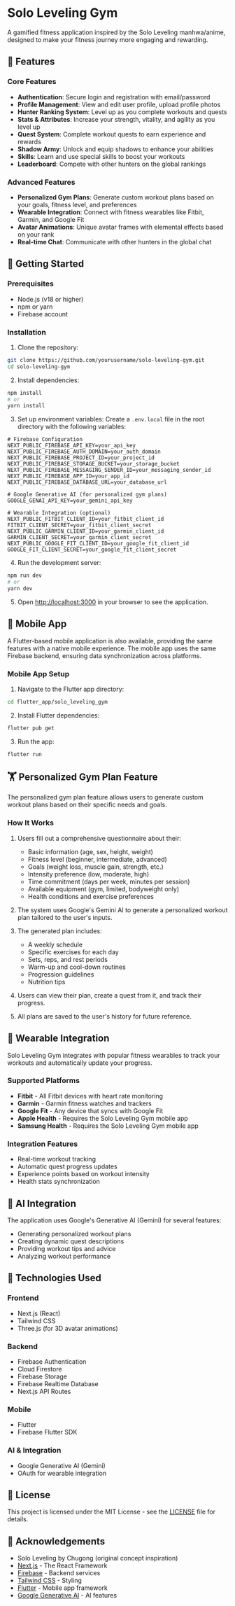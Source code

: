 # Solo Leveling Gym

A gamified fitness application inspired by the Solo Leveling manhwa/anime, designed to make your fitness journey more engaging and rewarding.

## 🌟 Features

### Core Features
- **Authentication**: Secure login and registration with email/password
- **Profile Management**: View and edit user profile, upload profile photos
- **Hunter Ranking System**: Level up as you complete workouts and quests
- **Stats & Attributes**: Increase your strength, vitality, and agility as you level up
- **Quest System**: Complete workout quests to earn experience and rewards
- **Shadow Army**: Unlock and equip shadows to enhance your abilities
- **Skills**: Learn and use special skills to boost your workouts
- **Leaderboard**: Compete with other hunters on the global rankings

### Advanced Features
- **Personalized Gym Plans**: Generate custom workout plans based on your goals, fitness level, and preferences
- **Wearable Integration**: Connect with fitness wearables like Fitbit, Garmin, and Google Fit
- **Avatar Animations**: Unique avatar frames with elemental effects based on your rank
- **Real-time Chat**: Communicate with other hunters in the global chat

## 🚀 Getting Started

### Prerequisites
- Node.js (v18 or higher)
- npm or yarn
- Firebase account

### Installation

1. Clone the repository:
```bash
git clone https://github.com/yourusername/solo-leveling-gym.git
cd solo-leveling-gym
```

2. Install dependencies:
```bash
npm install
# or
yarn install
```

3. Set up environment variables:
Create a `.env.local` file in the root directory with the following variables:
```
# Firebase Configuration
NEXT_PUBLIC_FIREBASE_API_KEY=your_api_key
NEXT_PUBLIC_FIREBASE_AUTH_DOMAIN=your_auth_domain
NEXT_PUBLIC_FIREBASE_PROJECT_ID=your_project_id
NEXT_PUBLIC_FIREBASE_STORAGE_BUCKET=your_storage_bucket
NEXT_PUBLIC_FIREBASE_MESSAGING_SENDER_ID=your_messaging_sender_id
NEXT_PUBLIC_FIREBASE_APP_ID=your_app_id
NEXT_PUBLIC_FIREBASE_DATABASE_URL=your_database_url

# Google Generative AI (for personalized gym plans)
GOOGLE_GENAI_API_KEY=your_gemini_api_key

# Wearable Integration (optional)
NEXT_PUBLIC_FITBIT_CLIENT_ID=your_fitbit_client_id
FITBIT_CLIENT_SECRET=your_fitbit_client_secret
NEXT_PUBLIC_GARMIN_CLIENT_ID=your_garmin_client_id
GARMIN_CLIENT_SECRET=your_garmin_client_secret
NEXT_PUBLIC_GOOGLE_FIT_CLIENT_ID=your_google_fit_client_id
GOOGLE_FIT_CLIENT_SECRET=your_google_fit_client_secret
```

4. Run the development server:
```bash
npm run dev
# or
yarn dev
```

5. Open [http://localhost:3000](http://localhost:3000) in your browser to see the application.

## 📱 Mobile App

A Flutter-based mobile application is also available, providing the same features with a native mobile experience. The mobile app uses the same Firebase backend, ensuring data synchronization across platforms.

### Mobile App Setup

1. Navigate to the Flutter app directory:
```bash
cd flutter_app/solo_leveling_gym
```

2. Install Flutter dependencies:
```bash
flutter pub get
```

3. Run the app:
```bash
flutter run
```

## 🏋️ Personalized Gym Plan Feature

The personalized gym plan feature allows users to generate custom workout plans based on their specific needs and goals.

### How It Works

1. Users fill out a comprehensive questionnaire about their:
   - Basic information (age, sex, height, weight)
   - Fitness level (beginner, intermediate, advanced)
   - Goals (weight loss, muscle gain, strength, etc.)
   - Intensity preference (low, moderate, high)
   - Time commitment (days per week, minutes per session)
   - Available equipment (gym, limited, bodyweight only)
   - Health conditions and exercise preferences

2. The system uses Google's Gemini AI to generate a personalized workout plan tailored to the user's inputs.

3. The generated plan includes:
   - A weekly schedule
   - Specific exercises for each day
   - Sets, reps, and rest periods
   - Warm-up and cool-down routines
   - Progression guidelines
   - Nutrition tips

4. Users can view their plan, create a quest from it, and track their progress.

5. All plans are saved to the user's history for future reference.

## 🔌 Wearable Integration

Solo Leveling Gym integrates with popular fitness wearables to track your workouts and automatically update your progress.

### Supported Platforms

- **Fitbit** - All Fitbit devices with heart rate monitoring
- **Garmin** - Garmin fitness watches and trackers
- **Google Fit** - Any device that syncs with Google Fit
- **Apple Health** - Requires the Solo Leveling Gym mobile app
- **Samsung Health** - Requires the Solo Leveling Gym mobile app

### Integration Features

- Real-time workout tracking
- Automatic quest progress updates
- Experience points based on workout intensity
- Health stats synchronization

## 🧠 AI Integration

The application uses Google's Generative AI (Gemini) for several features:

- Generating personalized workout plans
- Creating dynamic quest descriptions
- Providing workout tips and advice
- Analyzing workout performance

## 🔧 Technologies Used

### Frontend
- Next.js (React)
- Tailwind CSS
- Three.js (for 3D avatar animations)

### Backend
- Firebase Authentication
- Cloud Firestore
- Firebase Storage
- Firebase Realtime Database
- Next.js API Routes

### Mobile
- Flutter
- Firebase Flutter SDK

### AI & Integration
- Google Generative AI (Gemini)
- OAuth for wearable integration

## 📝 License

This project is licensed under the MIT License - see the [LICENSE](LICENSE) file for details.

## 🙏 Acknowledgements

- Solo Leveling by Chugong (original concept inspiration)
- [Next.js](https://nextjs.org/) - The React Framework
- [Firebase](https://firebase.google.com/) - Backend services
- [Tailwind CSS](https://tailwindcss.com/) - Styling
- [Flutter](https://flutter.dev/) - Mobile app framework
- [Google Generative AI](https://ai.google.dev/) - AI features
